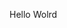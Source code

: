 Hello Wolrd

























































































































































































































































































































































































































































































































































































































































































































































































































































































































































































































































































































































































































































































































































































































































































































































































































































































































































































































